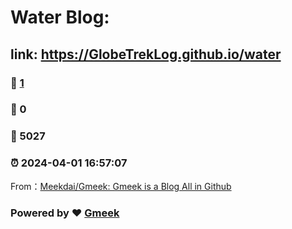 # Water Blog:
## link: https://GlobeTrekLog.github.io/water 

### :page_facing_up: [1](https://GlobeTrekLog.github.io/water/tag.html) 
### :speech_balloon: 0 
### :hibiscus: 5027 
### :alarm_clock: 2024-04-01 16:57:07 

From：[Meekdai/Gmeek: Gmeek is a Blog All in Github](https://github.com/Meekdai/Gmeek)

### Powered by :heart: [Gmeek](https://github.com/Meekdai/Gmeek)



